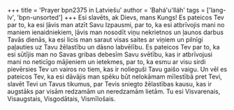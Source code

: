 +++
title = 'Prayer bpn2375 in Latviešu'
author = 'Bahá'u'lláh'
tags = ['lang-lv', 'bpn-unsorted']
+++
Esi slavēts, ak Dievs, mans Kungs! Es pateicos Tev par to, ka esi ļāvis man atzīt Savu Izpausmi, par to, ka esi atbrīvojis mani no maniem ienaidniekiem, ļāvis man nosodīt viņu nekrietnos un ļaunos darbus Tavās dienās, ka esi licis man saraut visas saites ar viņiem un pilnīgi paļauties uz Tavu žēlastību un dāsno labvēlību. Es pateicos Tev par to, ka esi sūtījis man no Savas gribas debesīm Savu svētību, kas ir atbrīvojusi mani no neticīgo mājieniem un ietekmes, par to, ka esmu ar visu sirdi pievērsies Tev un vairos no tiem, kas ir nolieguši Tavu gaišo vaigu. Un vēl es pateicos Tev, ka esi dāvājis man spēku būt nelokāmam mīlestībā pret Tevi, slavēt Tevi un Tavus tikumus, par Tevis sniegto žēlastības kausu, kas ir augstāks par visām redzamām un neredzamām lietām.
Tu esi Visvarenais, Visaugstais, Visgodātais, Vismīlošais.
